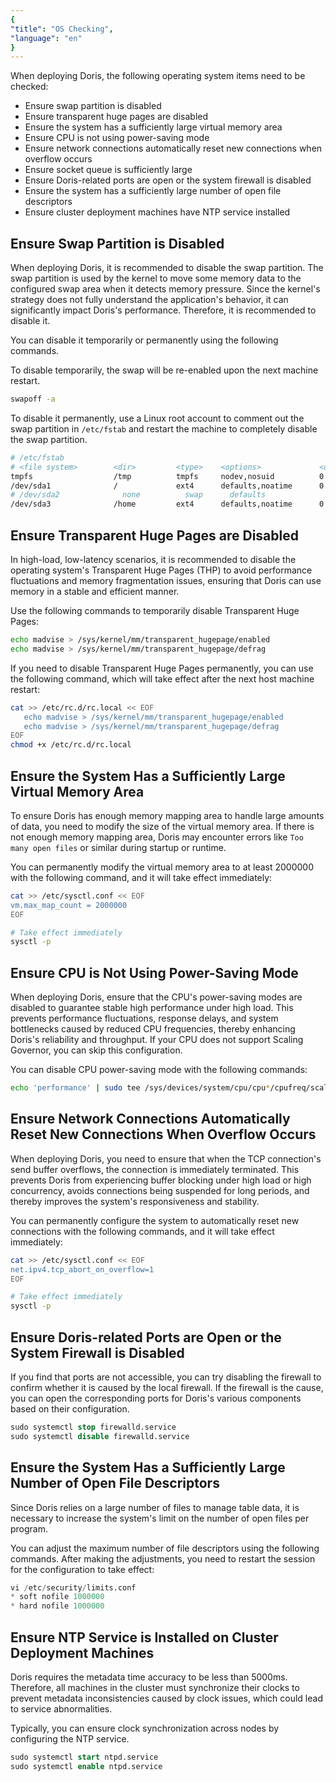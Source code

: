 ```yaml
---
{
"title": "OS Checking",
"language": "en"
}
---
```


<!--
Licensed to the Apache Software Foundation (ASF) under one
or more contributor license agreements.  See the NOTICE file
distributed with this work for additional information
regarding copyright ownership.  The ASF licenses this file
to you under the Apache License, Version 2.0 (the
"License"); you may not use this file except in compliance
with the License.  You may obtain a copy of the License at

  http://www.apache.org/licenses/LICENSE-2.0

Unless required by applicable law or agreed to in writing,
software distributed under the License is distributed on an
"AS IS" BASIS, WITHOUT WARRANTIES OR CONDITIONS OF ANY
KIND, either express or implied.  See the License for the
specific language governing permissions and limitations
under the License.
-->

When deploying Doris, the following operating system items need to be checked:

- Ensure swap partition is disabled
- Ensure transparent huge pages are disabled
- Ensure the system has a sufficiently large virtual memory area
- Ensure CPU is not using power-saving mode
- Ensure network connections automatically reset new connections when overflow occurs
- Ensure socket queue is sufficiently large
- Ensure Doris-related ports are open or the system firewall is disabled
- Ensure the system has a sufficiently large number of open file descriptors
- Ensure cluster deployment machines have NTP service installed

## Ensure Swap Partition is Disabled

When deploying Doris, it is recommended to disable the swap partition. The swap partition is used by the kernel to move some memory data to the configured swap area when it detects memory pressure. Since the kernel's strategy does not fully understand the application's behavior, it can significantly impact Doris's performance. Therefore, it is recommended to disable it.

You can disable it temporarily or permanently using the following commands.

To disable temporarily, the swap will be re-enabled upon the next machine restart.


```bash
swapoff -a
```

To disable it permanently, use a Linux root account to comment out the swap partition in `/etc/fstab` and restart the machine to completely disable the swap partition.

```bash
# /etc/fstab
# <file system>        <dir>         <type>    <options>             <dump> <pass>
tmpfs                  /tmp          tmpfs     nodev,nosuid          0      0
/dev/sda1              /             ext4      defaults,noatime      0      1
# /dev/sda2              none          swap      defaults              0      0
/dev/sda3              /home         ext4      defaults,noatime      0      2
```

## Ensure Transparent Huge Pages are Disabled

In high-load, low-latency scenarios, it is recommended to disable the operating system's Transparent Huge Pages (THP) to avoid performance fluctuations and memory fragmentation issues, ensuring that Doris can use memory in a stable and efficient manner.

Use the following commands to temporarily disable Transparent Huge Pages:

```bash
echo madvise > /sys/kernel/mm/transparent_hugepage/enabled
echo madvise > /sys/kernel/mm/transparent_hugepage/defrag
```

If you need to disable Transparent Huge Pages permanently, you can use the following command, which will take effect after the next host machine restart:
```bash
cat >> /etc/rc.d/rc.local << EOF
   echo madvise > /sys/kernel/mm/transparent_hugepage/enabled
   echo madvise > /sys/kernel/mm/transparent_hugepage/defrag
EOF
chmod +x /etc/rc.d/rc.local
```

## Ensure the System Has a Sufficiently Large Virtual Memory Area

To ensure Doris has enough memory mapping area to handle large amounts of data, you need to modify the size of the virtual memory area. If there is not enough memory mapping area, Doris may encounter errors like `Too many open files` or similar during startup or runtime.

You can permanently modify the virtual memory area to at least 2000000 with the following command, and it will take effect immediately:

```bash
cat >> /etc/sysctl.conf << EOF
vm.max_map_count = 2000000
EOF

# Take effect immediately
sysctl -p
```

## Ensure CPU is Not Using Power-Saving Mode

When deploying Doris, ensure that the CPU's power-saving modes are disabled to guarantee stable high performance under high load. This prevents performance fluctuations, response delays, and system bottlenecks caused by reduced CPU frequencies, thereby enhancing Doris's reliability and throughput. If your CPU does not support Scaling Governor, you can skip this configuration.

You can disable CPU power-saving mode with the following commands:

```bash
echo 'performance' | sudo tee /sys/devices/system/cpu/cpu*/cpufreq/scaling_governor
```

## Ensure Network Connections Automatically Reset New Connections When Overflow Occurs

When deploying Doris, you need to ensure that when the TCP connection's send buffer overflows, the connection is immediately terminated. This prevents Doris from experiencing buffer blocking under high load or high concurrency, avoids connections being suspended for long periods, and thereby improves the system's responsiveness and stability.

You can permanently configure the system to automatically reset new connections with the following commands, and it will take effect immediately:

```bash
cat >> /etc/sysctl.conf << EOF
net.ipv4.tcp_abort_on_overflow=1
EOF

# Take effect immediately
sysctl -p
```

## Ensure Doris-related Ports are Open or the System Firewall is Disabled

If you find that ports are not accessible, you can try disabling the firewall to confirm whether it is caused by the local firewall. If the firewall is the cause, you can open the corresponding ports for Doris's various components based on their configuration.

```sql
sudo systemctl stop firewalld.service
sudo systemctl disable firewalld.service
```

## Ensure the System Has a Sufficiently Large Number of Open File Descriptors

Since Doris relies on a large number of files to manage table data, it is necessary to increase the system's limit on the number of open files per program.

You can adjust the maximum number of file descriptors using the following commands. After making the adjustments, you need to restart the session for the configuration to take effect:

```sql
vi /etc/security/limits.conf 
* soft nofile 1000000
* hard nofile 1000000
```

## Ensure NTP Service is Installed on Cluster Deployment Machines

Doris requires the metadata time accuracy to be less than 5000ms. Therefore, all machines in the cluster must synchronize their clocks to prevent metadata inconsistencies caused by clock issues, which could lead to service abnormalities.

Typically, you can ensure clock synchronization across nodes by configuring the NTP service.

```sql
sudo systemctl start ntpd.service
sudo systemctl enable ntpd.service
```
